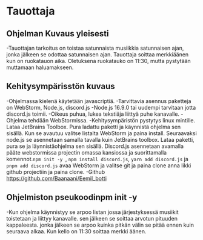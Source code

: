 # Tauottaja
## Ohjelman Kuvaus yleisesti
-Tauottajan tarkoitus on toistaa satunnaista musiikkia satunnaisen ajan, jonka jälkeen se odottaa satunnaisen ajan. Tauottaja soittaa merkkiäänen kun on ruokatauon aika. Oletuksena ruokatauko on 11:30, mutta pystytään muttamaan haluamakseen.
## Kehitysympärisstön kuvaus
-Ohjelmassa kielenä käytetään javascriptiä.
-Tarvittavia asennus paketteja on WebStorm, Node.js, discord.js
-Node.js 16.9.0 tai uudempi tarvitaan jotta discord.js toimii.
-Oikeus puhua, lukea tekstiäja liittyä puhe kanavalle.
-Ohjelma tehdään WebStormissa.
-Kehitysympäristön pystytys linux mintille. Lataa JetBrains Toolbox. Pura ladattu paketti ja käynnistä ohjelma sen sisällä. Kun se avautuu valitse listalta WebStorm ja paina install. Seuraavaksi node.js se asennetaan samalla tavalla kuin JetBrains toolbox. Lataa paketti, pura se ja läynnistäohjelma sen sisällä. Discord.js asennetaan avamalla pääte webstormissa projectin omassa kansiossa ja suorittamalla komennot.```npm init -y ```, ```npm install discord.js```, ```yarn add discord.js``` ja ```pnpm add discord.js``` avaa WebStorm ja valitse git ja paina clone anna likki github projectiin ja paina clone.
-Github https://github.com/Baanaani/Eemil_botti
## Ohjelmiston pseukoodinpm init -y
-Kun ohjelma käynnistyy se arpoo listan jossa järjestyksessä musiikit toistetaan ja liittyy kanavalle. sen jälkeen se soittaa arvotun pituuden kappaleesta. jonka jälkeen se arpoo kuinka pitkän välin se pitää ennen kuin seuraava alkaa. Kun kello on 11:30 soittaa merkki äänen.
